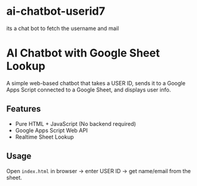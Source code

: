# ai-chatbot-userid7
its a chat bot to fetch the username and mail
# AI Chatbot with Google Sheet Lookup

A simple web-based chatbot that takes a USER ID, sends it to a Google Apps Script connected to a Google Sheet, and displays user info.

## Features
- Pure HTML + JavaScript (No backend required)
- Google Apps Script Web API
- Realtime Sheet Lookup

## Usage
Open `index.html` in browser → enter USER ID → get name/email from the sheet.
